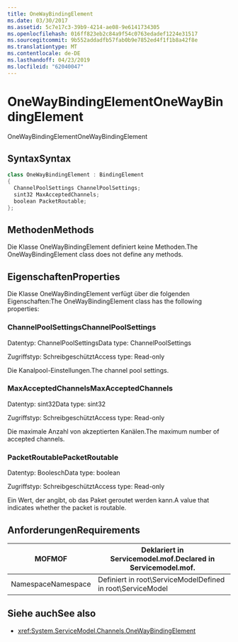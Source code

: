 ```yaml
---
title: OneWayBindingElement
ms.date: 03/30/2017
ms.assetid: 5c7e17c3-39b9-4214-ae08-9e6141734305
ms.openlocfilehash: 016ff823eb2c84a9f54c0763edadef1224e31517
ms.sourcegitcommit: 9b552addadfb57fab0b9e7852ed4f1f1b8a42f8e
ms.translationtype: MT
ms.contentlocale: de-DE
ms.lasthandoff: 04/23/2019
ms.locfileid: "62040047"
---
```

# <a name="onewaybindingelement"></a><span data-ttu-id="3efd4-102">OneWayBindingElement</span><span class="sxs-lookup"><span data-stu-id="3efd4-102">OneWayBindingElement</span></span>
<span data-ttu-id="3efd4-103">OneWayBindingElement</span><span class="sxs-lookup"><span data-stu-id="3efd4-103">OneWayBindingElement</span></span>  
  
## <a name="syntax"></a><span data-ttu-id="3efd4-104">Syntax</span><span class="sxs-lookup"><span data-stu-id="3efd4-104">Syntax</span></span>  
  
```csharp
class OneWayBindingElement : BindingElement  
{  
  ChannelPoolSettings ChannelPoolSettings;  
  sint32 MaxAcceptedChannels;  
  boolean PacketRoutable;  
};  
```  
  
## <a name="methods"></a><span data-ttu-id="3efd4-105">Methoden</span><span class="sxs-lookup"><span data-stu-id="3efd4-105">Methods</span></span>  
 <span data-ttu-id="3efd4-106">Die Klasse OneWayBindingElement definiert keine Methoden.</span><span class="sxs-lookup"><span data-stu-id="3efd4-106">The OneWayBindingElement class does not define any methods.</span></span>  
  
## <a name="properties"></a><span data-ttu-id="3efd4-107">Eigenschaften</span><span class="sxs-lookup"><span data-stu-id="3efd4-107">Properties</span></span>  
 <span data-ttu-id="3efd4-108">Die Klasse OneWayBindingElement verfügt über die folgenden Eigenschaften:</span><span class="sxs-lookup"><span data-stu-id="3efd4-108">The OneWayBindingElement class has the following properties:</span></span>  
  
### <a name="channelpoolsettings"></a><span data-ttu-id="3efd4-109">ChannelPoolSettings</span><span class="sxs-lookup"><span data-stu-id="3efd4-109">ChannelPoolSettings</span></span>  
 <span data-ttu-id="3efd4-110">Datentyp: ChannelPoolSettings</span><span class="sxs-lookup"><span data-stu-id="3efd4-110">Data type: ChannelPoolSettings</span></span>  
  
 <span data-ttu-id="3efd4-111">Zugriffstyp: Schreibgeschützt</span><span class="sxs-lookup"><span data-stu-id="3efd4-111">Access type: Read-only</span></span>  
  
 <span data-ttu-id="3efd4-112">Die Kanalpool-Einstellungen.</span><span class="sxs-lookup"><span data-stu-id="3efd4-112">The channel pool settings.</span></span>  
  
### <a name="maxacceptedchannels"></a><span data-ttu-id="3efd4-113">MaxAcceptedChannels</span><span class="sxs-lookup"><span data-stu-id="3efd4-113">MaxAcceptedChannels</span></span>  
 <span data-ttu-id="3efd4-114">Datentyp: sint32</span><span class="sxs-lookup"><span data-stu-id="3efd4-114">Data type: sint32</span></span>  
  
 <span data-ttu-id="3efd4-115">Zugriffstyp: Schreibgeschützt</span><span class="sxs-lookup"><span data-stu-id="3efd4-115">Access type: Read-only</span></span>  
  
 <span data-ttu-id="3efd4-116">Die maximale Anzahl von akzeptierten Kanälen.</span><span class="sxs-lookup"><span data-stu-id="3efd4-116">The maximum number of accepted channels.</span></span>  
  
### <a name="packetroutable"></a><span data-ttu-id="3efd4-117">PacketRoutable</span><span class="sxs-lookup"><span data-stu-id="3efd4-117">PacketRoutable</span></span>  
 <span data-ttu-id="3efd4-118">Datentyp: Boolesch</span><span class="sxs-lookup"><span data-stu-id="3efd4-118">Data type: boolean</span></span>  
  
 <span data-ttu-id="3efd4-119">Zugriffstyp: Schreibgeschützt</span><span class="sxs-lookup"><span data-stu-id="3efd4-119">Access type: Read-only</span></span>  
  
 <span data-ttu-id="3efd4-120">Ein Wert, der angibt, ob das Paket geroutet werden kann.</span><span class="sxs-lookup"><span data-stu-id="3efd4-120">A value that indicates whether the packet is routable.</span></span>  
  
## <a name="requirements"></a><span data-ttu-id="3efd4-121">Anforderungen</span><span class="sxs-lookup"><span data-stu-id="3efd4-121">Requirements</span></span>  
  
|<span data-ttu-id="3efd4-122">MOF</span><span class="sxs-lookup"><span data-stu-id="3efd4-122">MOF</span></span>|<span data-ttu-id="3efd4-123">Deklariert in Servicemodel.mof.</span><span class="sxs-lookup"><span data-stu-id="3efd4-123">Declared in Servicemodel.mof.</span></span>|  
|---------|-----------------------------------|  
|<span data-ttu-id="3efd4-124">Namespace</span><span class="sxs-lookup"><span data-stu-id="3efd4-124">Namespace</span></span>|<span data-ttu-id="3efd4-125">Definiert in root\ServiceModel</span><span class="sxs-lookup"><span data-stu-id="3efd4-125">Defined in root\ServiceModel</span></span>|  
  
## <a name="see-also"></a><span data-ttu-id="3efd4-126">Siehe auch</span><span class="sxs-lookup"><span data-stu-id="3efd4-126">See also</span></span>

- <xref:System.ServiceModel.Channels.OneWayBindingElement>
